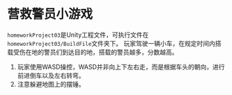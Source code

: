 # 营救警员小游戏
`homeworkProject03`是Unity工程文件，可执行文件在`homeworkProject03/BuildFile`文件夹下。
玩家驾驶一辆小车，在规定时间内搭载受伤在地的警员们到达目的地，搭载的警员越多，分数越高。
1. 玩家使用WASD操控，WASD并非向上下左右走，而是根据车头的朝向，进行前进倒车以及左右转弯。
2. 注意躲避地图上的摆锤。